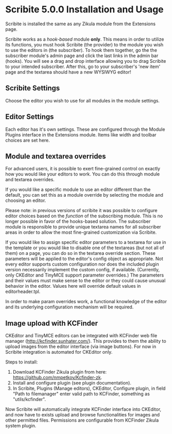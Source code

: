 Scribite 5.0.0 Installation and Usage
=====================================

Scribite is installed the same as any Zikula module from the Extensions page.

Scribite works as a *hook-based* module __only__. This means in order to utilize
its functions, you must hook Scribite (the provider) to the module you wish to
use the editors in (the subscriber). To hook them together, go the the 
subscriber module's admin page and click the last links in the admin bar 
(hooks). You will see a drag and drop interface allowing you to drag Scribite to
your intended subscriber. After this, go to your subscriber's 'new item' page
and the textarea should have a new WYSIWYG editor!


Scribite Settings
-----------------

Choose the editor you wish to use for all modules in the module settings.


Editor Settings
---------------

Each editor has it's own settings. These are configured through the Module
Plugins interface in the Extensions module. Items like width and toolbar choices
are set here.


Module and textarea overrides
-----------------------------

For advanced users, it is possible to exert fine-grained control on exactly how 
you would like your editors to work. You can do this through module and textarea
overrides.

If you would like a specific module to use an editor different than the default,
you can set this as a module override by selecting the module and choosing an
editor.

Please note: in previous versions of scribite it was possible to configure
editor choices based on the *function* of the subscribing module. This is no
longer possible in favor of the hooks-based solution. The subscriber module
is responsible to provide unique textarea names for all subscriber areas in 
order to allow the most fine-grained customization via Scribite.

If you would like to assign specific editor parameters to a textarea for use in
the  template or you would like to disable one of the textareas (but not all of
them) on a page, you can do so in the textarea override section. These
parameters will be applied to the editor's config object as appropriate. Not
every editor supports custom configuration nor does the included plugin version
necessarily implement the custom config, if available. (Currently, only CKEditor
and TinyMCE support parameter overrides.) The parameters and their values must
make sense to the editor or they could cause unusual behavior in the editor.
Values here will override default values in editorheader.tpl.

In order to make param overrides work, a functional knowledge of the editor and
its underlying configuration mechanism will be required.

Image upload with KCFinder
--------------------------
CKEditor and TinyMCE editors can be integrated with KCFinder web file manager 
(http://kcfinder.sunhater.com/). This provides to them the ability to upload images 
from the editor interface (via image buttons).
For now in Scribite integration is automated for CKEditor only.

Steps to install:
1. Download KCFinder Zikula plugin from here: https://github.com/nmpetkov/Kcfinder-zk.
2. Install and configure plugin (see plugin documentation).
3. In Scribite, Plugins (Manage editors), CKEditor, Configure plugin, in field 
"Path to filemanager" enter valid path to KCFinder, something as "utils/kcfinder".

Now Scribite will automatically integrate KCFinder interface into CKEditor, and now 
have to exists upload and browse functionalities for images and other permitted files.
Permissions are configurable from KCFinder Zikula system plugin.
